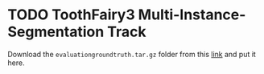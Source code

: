 # TODO ToothFairy3 Multi-Instance-Segmentation Track

Download the `evaluationgroundtruth.tar.gz` folder from this [link](https://drive.google.com/drive/folders/1Dd8B_p-hAE2xhMRwafmkg2BaDAWDW0xH?usp=sharing) and put it here.
